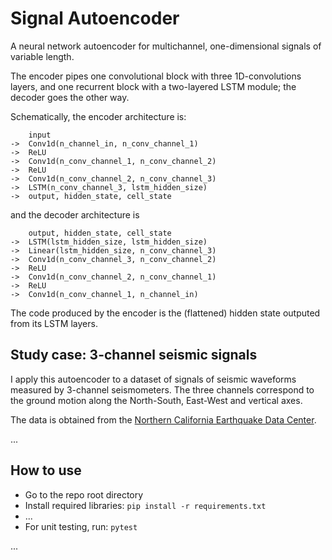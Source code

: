 # Signal Autoencoder

A neural network autoencoder for multichannel, one-dimensional signals of variable length.

The encoder pipes one convolutional block with three 1D-convolutions layers, and one recurrent block with a two-layered LSTM module; the decoder goes the other way.

Schematically, the encoder architecture is:
```
    input
->  Conv1d(n_channel_in, n_conv_channel_1)
->  ReLU
->  Conv1d(n_conv_channel_1, n_conv_channel_2)
->  ReLU
->  Conv1d(n_conv_channel_2, n_conv_channel_3)
->  LSTM(n_conv_channel_3, lstm_hidden_size)
->  output, hidden_state, cell_state
```
and the decoder architecture is
```
    output, hidden_state, cell_state
->  LSTM(lstm_hidden_size, lstm_hidden_size)
->  Linear(lstm_hidden_size, n_conv_channel_3)
->  Conv1d(n_conv_channel_3, n_conv_channel_2)
->  ReLU
->  Conv1d(n_conv_channel_2, n_conv_channel_1)
->  ReLU
->  Conv1d(n_conv_channel_1, n_channel_in)
```

The code produced by the encoder is the (flattened) hidden state outputed from its LSTM layers.

## Study case: 3-channel seismic signals

I apply this autoencoder to a dataset of signals of seismic waveforms measured by 3-channel seismometers. The three channels correspond to the ground motion along the North-South, East-West and vertical axes.

The data is obtained from the [Northern California Earthquake Data Center](https://ncedc.org/).

...

## How to use

- Go to the repo root directory
- Install required libraries: `pip install -r requirements.txt`
- ...
- For unit testing, run: `pytest`
  
...
